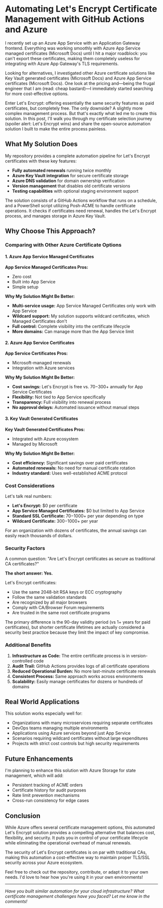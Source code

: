# Automating Let's Encrypt Certificate Management with GitHub Actions and Azure

I recently set up an Azure App Service with an Application Gateway frontend. Everything was working smoothly with Azure App Service managed certificates (Microsoft Docs) until I hit a major roadblock: you can't export these certificates, making them completely useless for integrating with Azure App Gateway's TLS requirements. 

Looking for alternatives, I investigated other Azure certificate solutions like Key Vault generated certificates (Microsoft Docs) and Azure App Service certificates (Microsoft Docs). One look at the pricing and—being the frugal engineer that I am (read: cheap bastard)—I immediately started searching for more cost-effective options.

Enter Let's Encrypt: offering essentially the same security features as paid certificates, but completely free. The only downside? A slightly more complex management process. But that's exactly what led me to create this solution. In this post, I'll walk you through my certificate selection journey (spoiler alert: Let's Encrypt wins) and share the open-source automation solution I built to make the entire process painless.

## What My Solution Does

My repository provides a complete automation pipeline for Let's Encrypt certificates with these key features:

- **Fully automated renewals** running twice monthly
- **Azure Key Vault integration** for secure certificate storage
- **Azure DNS validation** for domain ownership verification
- **Version management** that disables old certificate versions
- **Testing capabilities** with optional staging environment support

The solution consists of a GitHub Actions workflow that runs on a schedule, and a PowerShell script utilizing Posh-ACME to handle certificate operations. It checks if certificates need renewal, handles the Let's Encrypt process, and manages storage in Azure Key Vault.

## Why Choose This Approach?

### Comparing with Other Azure Certificate Options

#### 1. Azure App Service Managed Certificates

**App Service Managed Certificates Pros:**
- Zero cost
- Built into App Service
- Simple setup

**Why My Solution Might Be Better:**
- **Multi-service usage:** App Service Managed Certificates only work with App Service
- **Wildcard support:** My solution supports wildcard certificates, which Managed Certificates don't
- **Full control:** Complete visibility into the certificate lifecycle
- **More domains:** Can manage more than the App Service limit

#### 2. Azure App Service Certificates

**App Service Certificates Pros:**
- Microsoft-managed renewals
- Integration with Azure services

**Why My Solution Might Be Better:**
- **Cost savings:** Let's Encrypt is free vs. $70-$300+ annually for App Service Certificates
- **Flexibility:** Not tied to App Service specifically
- **Transparency:** Full visibility into renewal process
- **No approval delays:** Automated issuance without manual steps

#### 3. Key Vault Generated Certificates

**Key Vault Generated Certificates Pros:**
- Integrated with Azure ecosystem
- Managed by Microsoft

**Why My Solution Might Be Better:**
- **Cost efficiency:** Significant savings over paid certificates
- **Automated renewals:** No need for manual certificate rotation
- **Industry standard:** Uses well-established ACME protocol

### Cost Considerations

Let's talk real numbers:

- **Let's Encrypt:** $0 per certificate
- **App Service Managed Certificates:** $0 but limited to App Service
- **Standard SSL Certificate:** $70-$1000+ per year depending on type
- **Wildcard Certificate:** $300-$1000+ per year

For an organization with dozens of certificates, the annual savings can easily reach thousands of dollars.

### Security Factors

A common question: "Are Let's Encrypt certificates as secure as traditional CA certificates?"

**The short answer: Yes.**

Let's Encrypt certificates:
- Use the same 2048-bit RSA keys or ECC cryptography
- Follow the same validation standards
- Are recognized by all major browsers
- Comply with CA/Browser Forum requirements
- Are trusted in the same root certificate programs

The primary difference is the 90-day validity period (vs 1+ years for paid certificates), but shorter certificate lifetimes are actually considered a security best practice because they limit the impact of key compromise.

### Additional Benefits

1. **Infrastructure as Code:** The entire certificate process is in version-controlled code
2. **Audit Trail:** GitHub Actions provides logs of all certificate operations
3. **Reduced Operational Burden:** No more last-minute certificate renewals
4. **Consistent Process:** Same approach works across environments
5. **Scalability:** Easily manage certificates for dozens or hundreds of domains

## Real World Applications

This solution works especially well for:

- Organizations with many microservices requiring separate certificates
- DevOps teams managing multiple environments
- Applications using Azure services beyond just App Service
- Scenarios requiring wildcard certificates without large expenditures
- Projects with strict cost controls but high security requirements

## Future Enhancements

I'm planning to enhance this solution with Azure Storage for state management, which will add:
- Persistent tracking of ACME orders
- Certificate history for audit purposes
- Rate limit prevention mechanisms
- Cross-run consistency for edge cases

## Conclusion

While Azure offers several certificate management options, this automated Let's Encrypt solution provides a compelling alternative that balances cost, flexibility, and security. It puts you in control of your certificate lifecycle while eliminating the operational overhead of manual renewals.

The security of Let's Encrypt certificates is on par with traditional CAs, making this automation a cost-effective way to maintain proper TLS/SSL security across your Azure ecosystem.

Feel free to check out the repository, contribute, or adapt it to your own needs. I'd love to hear how you're using it in your own environments!

---

*Have you built similar automation for your cloud infrastructure? What certificate management challenges have you faced? Let me know in the comments!*
